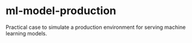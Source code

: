 # ml-model-production
Practical case to simulate a production environment for serving machine learning models.
